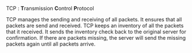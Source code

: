 
TCP : **T**ransmission **C**ontrol **P**rotocol

TCP manages the sending and receiving of all packets. It ensures that all packets are send and received. TCP keeps an inventory of all the packets that it received. It sends the inventory check back to the original server for confirmation. If there are packets missing, the server will send the missing packets again until all packets arrive. 